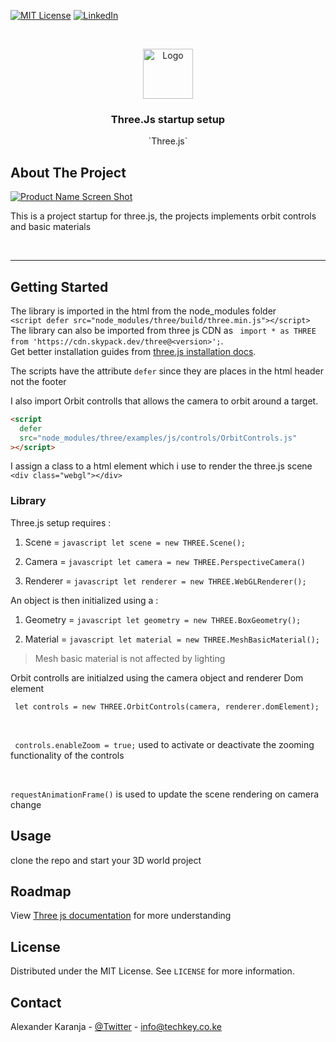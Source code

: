 [![MIT License][license-shield]][license-url]
[![LinkedIn][linkedin-shield]][linkedin-url]

<!-- PROJECT LOGO -->
<br />
<p align="center">
  <a href="https://github.com/aknjoroge/Three.js-setup.git">
    <img src="images/logo.png" alt="Logo" width="80" height="80">
  </a>

  <h3 align="center">Three.Js startup setup </h3>

  <p align="center">
  `Three.js`
  </p>
</p>

<!-- ABOUT THE PROJECT -->

## About The Project

[![Product Name Screen Shot][product-screenshot]](https://github.com/aknjoroge/Three.js-setup.git)

This is a project startup for three.js, the projects implements orbit controls and basic materials

<br/>

---

## Getting Started

The library is imported in the html from the node_modules folder <br/>
`<script defer src="node_modules/three/build/three.min.js"></script>`
<br/>
The library can also be imported from three js CDN as ` import * as THREE from 'https://cdn.skypack.dev/three@<version>';`.
<br/>
Get better installation guides from [three.js installation docs](https://threejs.org/docs/#manual/en/introduction/Installation).
<br/>

The scripts have the attribute `defer` since they are places in the html header not the footer

I also import Orbit controlls that allows the camera to orbit around a target.<br/>

```html
<script
  defer
  src="node_modules/three/examples/js/controls/OrbitControls.js"
></script>
```

I assign a class to a html element which i use to render the three.js scene ` <div class="webgl"></div>`

### Library

Three.js setup requires :

1. Scene = `javascript let scene = new THREE.Scene();`

2. Camera = `javascript let camera = new THREE.PerspectiveCamera()`

3. Renderer = `javascript let renderer = new THREE.WebGLRenderer();`

An object is then initialized using a :

1. Geometry = `javascript let geometry = new THREE.BoxGeometry();`

2. Material = `javascript let material = new THREE.MeshBasicMaterial(); `

> Mesh basic material is not affected by lighting

Orbit controlls are initialzed using the camera object and renderer Dom element

` let controls = new THREE.OrbitControls(camera, renderer.domElement);`

<br/>

` controls.enableZoom = true;` used to activate or deactivate the zooming functionality of the controls

<br/>

`requestAnimationFrame()` is used to update the scene rendering on camera change

## Usage

clone the repo and start your 3D world project

<!-- ROADMAP -->

## Roadmap

View [Three js documentation](https://threejs.org/docs) for more understanding

## License

Distributed under the MIT License. See `LICENSE` for more information.

<!-- CONTACT -->

## Contact

Alexander Karanja - [@Twitter](https://twitter.com/aknjoroge) - info@techkey.co.ke

[license-url]: https://opensource.org/licenses/MIT

<br/>

[license-shield]: https://img.shields.io/github/license/othneildrew/Best-README-Template.svg?style=for-the-badge
[linkedin-shield]: https://img.shields.io/badge/-LinkedIn-black.svg?style=for-the-badge&logo=linkedin&colorB=555
[linkedin-url]: https://www.linkedin.com/in/aknjoroge/
[product-screenshot]: images/screenshot.png
